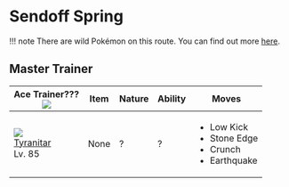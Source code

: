 # Sendoff Spring

!!! note
    There are wild Pokémon on this route. You can find out more [here](../../wild_pokemon/sendoff_spring/).

## Master Trainer

Ace Trainer???<br>![][ace_f]      | Item | Nature | Ability | Moves
---                               | ---  | ---    | ---     | ---
![][248]<br>[Tyranitar]<br>Lv. 85 | None | ?      | ?       | <ul><li>Low Kick</li><li>Stone Edge</li><li>Crunch</li><li>Earthquake</li></ul>

[Tyranitar]: ../../pokemons/248/
[248]: ../img/pokemon/248.png
[ace_f]: ../img/trainer/ace_f.png
